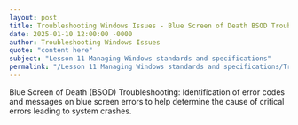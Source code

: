 ```yaml
---
layout: post
title: Troubleshooting Windows Issues - Blue Screen of Death BSOD Troubleshooting
date: 2025-01-10 12:00:00 -0000
author: Troubleshooting Windows Issues
quote: "content here"
subject: "Lesson 11 Managing Windows standards and specifications"
permalink: "/Lesson 11 Managing Windows standards and specifications/Troubleshooting Windows Issues/Troubleshooting Windows Issues - Blue Screen of Death BSOD Troubleshooting"
---
```


Blue Screen of Death (BSOD) Troubleshooting: Identification of error codes and messages on blue screen errors to help determine the cause of critical errors leading to system crashes.
